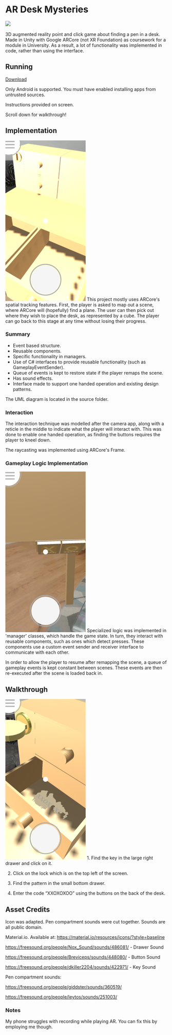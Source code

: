 # AR Desk Mysteries
<img src="https://raw.githubusercontent.com/giodestone/Desk-Mysteries-AR/master/Images/GIF.gif" height="500">

3D augmented reality point and click game about finding a pen in a desk. Made in Unity with Google ARCore (not XR Foundation) as coursework for a module in University. As a result, a lot of functionality was implemented in code, rather than using the interface.

## Running
[Download](TODO)

Only Android is supported. You must have enabled installing apps from untrusted sources.


Instructions provided on screen.


Scroll down for walkthrough!

## Implementation
<img src="https://raw.githubusercontent.com/giodestone/Desk-Mysteries-AR/master/Images/Image 1.png" height="500">
This project mostly uses ARCore's spatial tracking features. First, the player is asked to map out a scene, where ARCore will (hopefully) find a plane. The user can then pick out where they wish to place the desk, as represented by a cube. The player can go back to this stage at any time without losing their progress.

### Summary
* Event based structure.
* Reusable components.
* Specific functionality in managers.
* Use of C# interfaces to provide reusable functionality (such as GameplayEventSender).
* Queue of events is kept to restore state if the player remaps the scene.
* Has sound effects.
* Interface made to support one handed operation and existing design patterns.

The UML diagram is located in the source folder.

### Interaction
The interaction technique was modelled after the camera app, along with a reticle in the middle to indicate what the player will interact with. This was done to enable one handed operation, as finding the buttons requires the player to kneel down.

The raycasting was implemented using ARCore's Frame.

### Gameplay Logic Implementation
<img src="https://raw.githubusercontent.com/giodestone/Desk-Mysteries-AR/master/Images/Image 3.png" height="500">
Specialized logic was implemented in 'manager' classes, which handle the game state. In turn, they interact with reusable components, such as ones which detect presses. These components use a custom event sender and receiver interface to communicate with each other.

In order to allow the player to resume after remapping the scene, a queue of gameplay events is kept constant between scenes. These events are then re-executed after the scene is loaded back in.

## Walkthrough
<img src="https://raw.githubusercontent.com/giodestone/Desk-Mysteries-AR/master/Images/Image 2.png" height="500">
1. Find the key in the large right drawer and click on it.

2. Click on the lock which is on the top left of the screen.

3. Find the pattern in the small bottom drawer.

4. Enter the code “XXOXOXOO” using the buttons on the back of the desk.

## Asset Credits
Icon was adapted. Pen compartment sounds were cut together. Sounds are all public domain.

Material.io. Available at: https://material.io/resources/icons/?style=baseline

https://freesound.org/people/Nox_Sound/sounds/486081/ - Drawer Sound

https://freesound.org/people/Breviceps/sounds/448080/ - Button Sound

https://freesound.org/people/dkiller2204/sounds/422971/ - Key Sound

Pen compartment sounds:

https://freesound.org/people/giddster/sounds/360519/

https://freesound.org/people/leytos/sounds/251003/

### Notes
My phone struggles with recording while playing AR. You can fix this by employing me though.